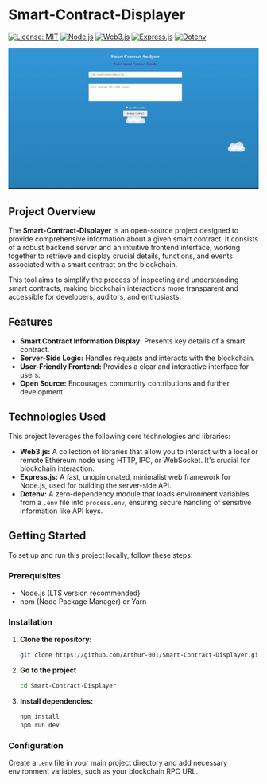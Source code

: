 # Smart-Contract-Displayer
[![License: MIT](https://img.shields.io/badge/License-MIT-yellow.svg)](https://opensource.org/licenses/MIT)
[![Node.js](https://img.shields.io/badge/Node.js-339933?style=flat&logo=node.js&logoColor=white)](https://nodejs.org/)
[![Web3.js](https://img.shields.io/badge/web3.js-F16822?style=flat&logo=web3.js&logoColor=white)](https://web3js.org/)
[![Express.js](https://img.shields.io/badge/Express.js-000000?style=flat&logo=express&logoColor=white)](https://expressjs.com/)
[![Dotenv](https://img.shields.io/badge/dotenv-E6A117?style=flat&logo=dotenv&logoColor=white)](https://www.npmjs.com/package/dotenv)

![Project GIF](https://github.com/Arthur-001/Smart-Contract-Displayer/blob/main/assets/Gifs/smartContAnalyzer.gif)

## Project Overview

The **Smart-Contract-Displayer** is an open-source project designed to provide comprehensive information about a given smart contract. It consists of a robust backend server and an intuitive frontend interface, working together to retrieve and display crucial details, functions, and events associated with a smart contract on the blockchain.

This tool aims to simplify the process of inspecting and understanding smart contracts, making blockchain interactions more transparent and accessible for developers, auditors, and enthusiasts.

## Features

* **Smart Contract Information Display:** Presents key details of a smart contract.
* **Server-Side Logic:** Handles requests and interacts with the blockchain.
* **User-Friendly Frontend:** Provides a clear and interactive interface for users.
* **Open Source:** Encourages community contributions and further development.

## Technologies Used

This project leverages the following core technologies and libraries:

* **Web3.js:** A collection of libraries that allow you to interact with a local or remote Ethereum node using HTTP, IPC, or WebSocket. It's crucial for blockchain interaction.
* **Express.js:** A fast, unopinionated, minimalist web framework for Node.js, used for building the server-side API.
* **Dotenv:** A zero-dependency module that loads environment variables from a `.env` file into `process.env`, ensuring secure handling of sensitive information like API keys.

## Getting Started

To set up and run this project locally, follow these steps:

### Prerequisites

* Node.js (LTS version recommended)
* npm (Node Package Manager) or Yarn

### Installation

1.  **Clone the repository:**

    ```bash
    git clone https://github.com/Arthur-001/Smart-Contract-Displayer.git
    ```
    
2. **Go to the project**

    ```bash
    cd Smart-Contract-Displayer
    ```

2.  **Install dependencies:**

    ```bash
    npm install
    npm run dev 
    ```

### Configuration

Create a `.env` file in your main project directory and add necessary environment variables, such as your blockchain RPC URL.